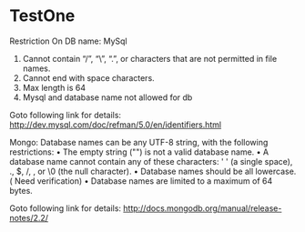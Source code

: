 TestOne
==========
Restriction On DB name:
 MySql
1. Cannot contain “/”, “\”, “.”, or characters that are not permitted in file names.
2. Cannot end with space characters.
3. Max length is 64
4. Mysql and database name not allowed for db

 
 Goto following link for details: http://dev.mysql.com/doc/refman/5.0/en/identifiers.html

Mongo:
Database names can be any UTF-8 string, with the following restrictions:
• The empty string ("") is not a valid database name.
• A database name cannot contain any of these characters: ' ' (a single space), ., $, /, \, or \0 (the null character).
• Database names should be all lowercase.( Need verification)
• Database names are limited to a maximum of 64 bytes.

 Goto following link for details: http://docs.mongodb.org/manual/release-notes/2.2/



